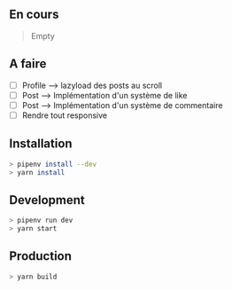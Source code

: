 ## En cours
> Empty

## A faire
- [ ] Profile --> lazyload des posts au scroll
- [ ] Post --> Implémentation d'un système de like
- [ ] Post --> Implémentation d'un système de commentaire
- [ ] Rendre tout responsive

## Installation
```sh
> pipenv install --dev
> yarn install
```

## Development
``` sh
> pipenv run dev
> yarn start
```

## Production
``` sh
> yarn build
```
